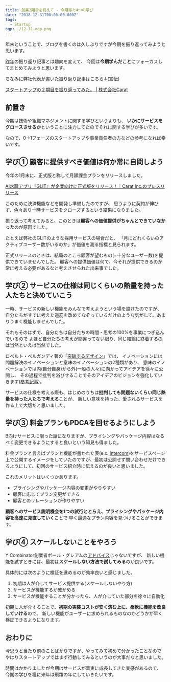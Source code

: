 ```yaml
---
title: 創業2期目を終えて - 今期得た4つの学び
date: "2018-12-31T00:00:00.000Z"
tags:
  - Startup
ogp: ./12-31-ogp.png
---
```


年末ということで、ブログを書くのは久しぶりですが今期を振り返ってみようと思います。

[昨年](https://saitoxu.io/2017/12/31/one-year-summary.html)の振り返り記事とは趣向を変えて、
今回は**今期学んだこと**にフォーカスしてまとめてみようと思います。

ちなみに弊社代表が書いた振り返り記事はこちら↓(宣伝)

[スタートアップの２期目を振り返ってみた。 \| 株式会社Carat](https://www.wantedly.com/companies/caratinc/post_articles/149005)

## **前置き**

今期は技術や組織マネジメントに関する学びというよりも、
**いかにサービスをグロースさせるか**ということに注力してたのでそれに関する学びが多いです。

なので、0→1フェーズのスタートアップや事業責任者の方などの参考になれば幸いです。

## **学び① 顧客に提供すべき価値は何か常に自問しよう**

今年の1月末に、正式版と称して月額課金プランをリリースしました。

[AI求職アプリ『GLIT』が企業向けに正式版をリリース！｜Carat Inc.のプレスリリース](https://prtimes.jp/main/html/rd/p/000000011.000023025.html)

このために決済機能などを開発し準備したのですが、
思うように契約が伸びず、色々あり一時サービスをクローズするという結果になりました。

振り返って考えてみると、このときは**顧客への価値提供がちゃんとできていなかった**のが原因でした。

たとえば弊社のGLITのような採用サービスの場合だと、
「月にどれくらいのアクティブユーザー数がいるのか」が価値を測る指標と見られます。

正式リリースのときは、結局のところ顧客が望むもの(=十分なユーザー数)を提供できていませんでした。
顧客への提供価値は何で、今それが提供できるのか常に考える必要があるなと考えさせられた出来事でした。

## **学び② サービスの仕様は同じくらいの熱量を持った人たちと決めていこう**

一時、サービスの新しい機能をみんなで考えようという場を設けたのですが、
自分たちがすでに考えた道筋を改めてなぞっているだけのような気がして、あまりうまく機能しませんでした。

それもそのはずで、自分たちは自分たちの時間・思考の100%を事業につぎ込んでいるので
よほど自分たちの考えが間違ってない限り、同じ結論に終着するのは当然といえば当然でした。

ロベルト・ベルガンディ著の「[突破するデザイン](http://amzn.asia/d/eiHUvRS)」では、
イノベーションには問題解決のイノベーションと意味のイノベーションの2種類があり、
意味のイノベーションでは内(自分自身)から外(一般の人々)に向かってアイデアを徐々に公開し、
その過程で批判を浴びせることでそのアイデアのビジョンを強化していきます([参考記事](https://www.worksight.jp/issues/1050.html))。

サービスの仕様を考える際も、はじめのうちは**批判しても問題ないくらい同じ熱量を持った人たちで考える**ことが、
新しい意味を持った、愛されるサービスを作る上で大切だと思いました。

## **学び③ 料金プランもPDCAを回せるようにしよう**

B向けサービスに限った話になりますが、プライシングやパッケージ内容はなるべく変更できるようにすると良いという知見も得ました。

料金プランと言えばプランと機能が書かれた表(e.x. [Intercom](https://www.intercom.com/pricing?current_tab=all_intercom_tab))をサービスページ上で公開するイメージをしていたのですが、最初は公開せず問い合わせだけできるようにして、初回のサービス紹介時に伝えるのが良いと思いました。

これのメリットはいくつかあります。

* プライシングやパッケージ内容の変更がやりやすい
* 顧客に応じてプラン変更ができる
* 顧客とのリレーションが作りやすい

**顧客へのサービス説明機会を1つの試行ととらえ、プライシングやパッケージ内容を高速に見直していく**ことで
早く最適なプラン内容を見つけることができます。

## **学び④ スケールしないことをやろう**

Y Combinator創業者ポール・グレアムの[アドバイス](https://postd.cc/do-things-that-dont-scale/)じゃないですが、
新しい機能を試すときには、最初は**スケールしない方法で試してみる**のが良いです。

具体的には次のように検証を進めるのが効率良いと感じました。

1. 初期は人が介してサービス提供する(スケールしないやり方)
1. サービスが機能するか確かめる
1. サービスが機能することが分かったら、人が介していた部分を徐々に自動化

初期に人が介することで、**初期の実装コストが安く済む上に、柔軟に機能を改良していける**ので、
新しい機能がユーザーに求められるものなのかどうかが早く検証できるようになります。

## **おわりに**

今思うと当たり前のことばかりですが、やってみて初めて分かったことなので
やはりスタートアップではまず行動してみるというのが大事だなと思いました。

時間はかかりましたが今期はサービスが着実に成長してきた実感があるので、
今期の学びを糧に来年は飛躍の年にしていきたいです。
